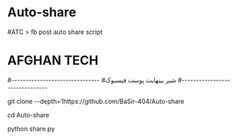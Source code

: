 # Auto-share
#ATC > fb post auto share script
# AFGHAN TECH
#-------------------------------
#شیر بینهایت پوست فیسبوک 
#-------------------------------

git clone --depth=1https://github.com/BaSir-404/Auto-share

cd Auto-share

python share.py
